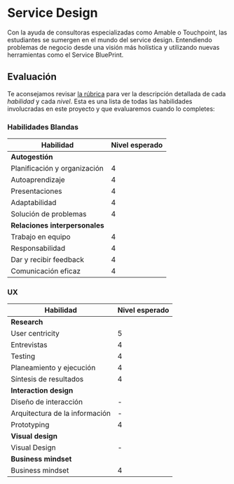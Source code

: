 # Service Design

Con la ayuda de consultoras especializadas como Amable o Touchpoint, las
estudiantes se sumergen en el mundo del service design. Entendiendo problemas
de negocio desde una visión más holística y utilizando nuevas herramientas
como el Service BluePrint.

## Evaluación

Te aconsejamos revisar [la rúbrica](https://docs.google.com/spreadsheets/u/1/d/e/2PACX-1vRktPN4ilZtkRN5tUb3DVhgeihwlzk63_-JI3moA-bXpKDbHDioAK2H3qbrwWNb0Ql4wX22Tgv7-PDv/pubhtml)
para ver la descripción detallada de cada _habilidad_ y cada _nivel_. Esta es
una lista de todas las habilidades involucradas en este proyecto y que
evaluaremos cuando lo  completes:

### Habilidades Blandas

| Habilidad                    | Nivel esperado |
|------------------------------|----------------|
| **Autogestión**                               |
| Planificación y organización | 4              |
| Autoaprendizaje              | 4              |
| Presentaciones               | 4              |
| Adaptabilidad                | 4              |
| Solución de problemas        | 4              |
| **Relaciones interpersonales**                |
| Trabajo en equipo            | 4              |
| Responsabilidad              | 4              |
| Dar y recibir feedback       | 4              |
| Comunicación eficaz          | 4              |

### UX

| Habilidad                      | Nivel esperado |
|--------------------------------|----------------|
| **Research**                                    |
| User centricity                | 5              |
| Entrevistas                    | 4              |
| Testing                        | 4              |
| Planeamiento y ejecución       | 4              |
| Síntesis de resultados         | 4              |
| **Interaction design**                          |
| Diseño de interacción          | -              |
| Arquitectura de la información | -              |
| Prototyping                    | 4              |
| **Visual design**                               |
| Visual Design                  | -              |
| **Business mindset**                            |
| Business mindset               | 4              |